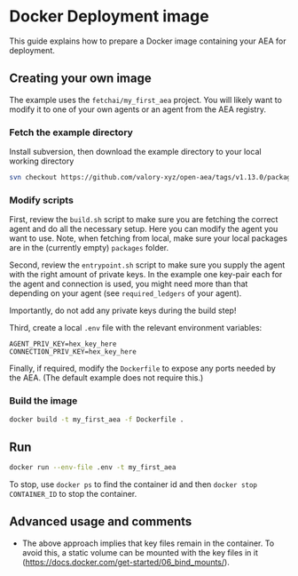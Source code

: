 # Docker Deployment image

This guide explains how to prepare a Docker image containing your AEA for deployment.

## Creating your own image

The example uses the `fetchai/my_first_aea` project. You will likely want to modify it to one of your own agents or an agent from the AEA registry.

### Fetch the example directory

Install subversion, then download the example directory to your local working directory

``` bash
svn checkout https://github.com/valory-xyz/open-aea/tags/v1.13.0/packages packages
```

### Modify scripts

First, review the `build.sh` script to make sure you are fetching the correct agent and do all the necessary setup. Here you can modify the agent you want to use. Note, when fetching from local, make sure your local packages are in the (currently empty) `packages` folder.

Second, review the `entrypoint.sh` script to make sure you supply the agent with the right amount of private keys. In the example one key-pair each for the agent and connection is used, you might need more than that depending on your agent (see `required_ledgers` of your agent).

Importantly, do not add any private keys during the build step!

Third, create a local `.env` file with the relevant environment variables:
```
AGENT_PRIV_KEY=hex_key_here
CONNECTION_PRIV_KEY=hex_key_here
```

Finally, if required, modify the `Dockerfile` to expose any ports needed by the AEA. (The default example does not require this.)


### Build the image

``` bash
docker build -t my_first_aea -f Dockerfile .
```

## Run

``` bash
docker run --env-file .env -t my_first_aea
```

To stop, use `docker ps` to find the container id and then `docker stop CONTAINER_ID` to stop the container.

## Advanced usage and comments

- The above approach implies that key files remain in the container. To avoid this, a static volume can be mounted with the key files in it (https://docs.docker.com/get-started/06_bind_mounts/).

